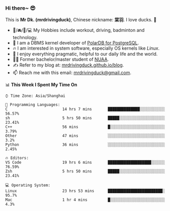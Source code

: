 ### Hi there~ 😎

This is **Mr Dk. (mrdrivingduck)**, Chinese nickname: **棠羽**. I love ducks. 🦆

- 💪/🚘/🏸/💻 My Hobbies include workout, driving, badminton and technology.
- 🍊 I am a DBMS kernel developer of [PolarDB for PostgreSQL](https://github.com/ApsaraDB/PolarDB-for-PostgreSQL).
- 🔥 I am interested in system software, especially OS kernels like *Linux*.
- 🔧 I enjoy everything pragmatic, helpful to our daily life and the world.
- 👨‍🎓 Former bachelor/master student of [NUAA](https://en.wikipedia.org/wiki/Nanjing_University_of_Aeronautics_and_Astronautics).
- ✍ Refer to my blog at: [mrdrivingduck.github.io/blog](https://www.mrdrivingduck.cn/blog/#/).
- 📫 Reach me with this email: [mrdrivingduck@gmail.com](mailto:mrdrivingduck@gmail.com).

<!--START_SECTION:waka-->
📊 **This Week I Spent My Time On** 

```text
⌚︎ Time Zone: Asia/Shanghai

💬 Programming Languages: 
C                        14 hrs 7 mins       ██████████████░░░░░░░░░░░   56.57% 
sh                       5 hrs 50 mins       █████░░░░░░░░░░░░░░░░░░░░   23.41% 
C++                      56 mins             █░░░░░░░░░░░░░░░░░░░░░░░░   3.79% 
Other                    47 mins             ░░░░░░░░░░░░░░░░░░░░░░░░░   3.2% 
Python                   36 mins             ░░░░░░░░░░░░░░░░░░░░░░░░░   2.45%

🔥 Editors: 
VS Code                  19 hrs 6 mins       ███████████████████░░░░░░   76.59% 
Zsh                      5 hrs 50 mins       █████░░░░░░░░░░░░░░░░░░░░   23.41%

💻 Operating System: 
Linux                    23 hrs 53 mins      ████████████████████████░   95.7% 
Mac                      1 hr 4 mins         █░░░░░░░░░░░░░░░░░░░░░░░░   4.3%

```


<!--END_SECTION:waka-->

<!-- ![Mr Dk.'s GitHub Stats](https://github-readme-stats.vercel.app/api?username=mrdrivingduck&count_private&show_icons=true&theme=buefy) -->

<!-- ![Most Used Languages](https://github-readme-stats.vercel.app/api/top-langs/?username=mrdrivingduck&exclude_repo=mips32-CPU,snort-tcp-socket&theme=buefy&layout=compact&langs_count=10) -->


<!--
**mrdrivingduck/mrdrivingduck** is a ✨ _special_ ✨ repository because its `README.md` (this file) appears on your GitHub profile.

Here are some ideas to get you started:

- 🔭 I’m currently working on ...
- 🌱 I’m currently learning ...
- 👯 I’m looking to collaborate on ...
- 🤔 I’m looking for help with ...
- 💬 Ask me about ...
- 📫 How to reach me: ...
- 😄 Pronouns: ...
- ⚡ Fun fact: ...
-->
